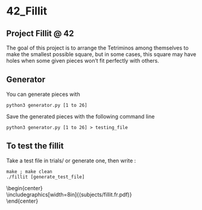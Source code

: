 # 42_Fillit

## Project Fillit @ 42

The goal of this project is to arrange the Tetriminos among themselves to make the
smallest possible square, but in some cases, this square may have holes when some given
pieces won’t fit perfectly with others.


## Generator
You can generate pieces with
```
python3 generator.py [1 to 26]
```
Save the generated pieces with the following command line
```
python3 generator.py [1 to 26] > testing_file
```

## To test the fillit
Take a test file in trials/ or generate one, then write :
```
make ; make clean
./fillit [generate_test_file]
```

\begin{center} <br>
\includegraphics[width=8in]{(subjects/fillit.fr.pdf)} <br>
\end{center}
